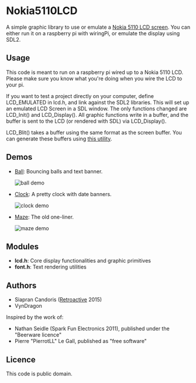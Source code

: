 # Nokia5110LCD

A simple graphic library to use or emulate a [Nokia 5110 LCD screen](http://www.sparkfun.com/products/10168).
You can either run it on a raspberry pi with wiringPi, or emulate the display using SDL2.

## Usage

This code is meant to run on a raspberry pi wired up to a Nokia 5110 LCD. Please make sure you know what you're doing when you wire the LCD to your pi.

If you want to test a project directly on your computer, define LCD\_EMULATED in lcd.h, and link against the SDL2 libraries. This will set up an emulated LCD Screen in a SDL window. The only functions changed are LCD\_Init() and LCD_Display(). All graphic functions write in a buffer, and the buffer is sent to the LCD (or rendered with SDL) via LCD\_Display().

LCD\_Blit() takes a buffer using the same format as the screen buffer. You can generate these buffers using [this utility](https://github.com/Siapran/Nokia5110LCD-Image-Encoder).

## Demos

* [Ball](examples/ball.c): Bouncing balls and text banner.
  
  ![ball demo](https://68.media.tumblr.com/ecd7190112ce187e0aa212286382e3fd/tumblr_o3zieiJEi11vonj1ko2_250.gif)

* [Clock](examples/clock.c): A pretty clock with date banners.

  ![clock demo](https://68.media.tumblr.com/0d082375bba3e7da9c6b0cdd78dcee9f/tumblr_o3zieiJEi11vonj1ko1_250.gif)

* [Maze](examples/maze.c): The old one-liner.

  ![maze demo](https://68.media.tumblr.com/37526648e0b11d61a2cbcf52ceefad32/tumblr_o3zieiJEi11vonj1ko3_250.gif)

## Modules

* **lcd.h**: Core display functionalities and graphic primitives
* **font.h**: Text rendering utilities

## Authors

* Siapran Candoris ([Retroactive](http://retroactive.me/) 2015)
* VynDragon

Inspired by the work of:

* Nathan Seidle (Spark Fun Electronics 2011), published under the "Beerware licence"
* Pierre "PierrotLL" Le Gall, published as "free software"

## Licence

This code is public domain.

